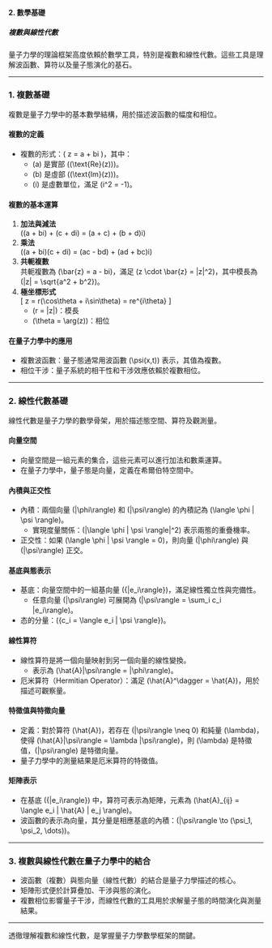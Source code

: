 #### 2. 數學基礎  
##### 複數與線性代數  

量子力學的理論框架高度依賴於數學工具，特別是複數和線性代數。這些工具是理解波函數、算符以及量子態演化的基石。

---

### **1. 複數基礎**  
複數是量子力學中的基本數學結構，用於描述波函數的幅度和相位。

#### **複數的定義**  
- 複數的形式：\( z = a + bi \)，其中：  
  - \(a\) 是實部 (\(\text{Re}(z)\))。  
  - \(b\) 是虛部 (\(\text{Im}(z)\))。  
  - \(i\) 是虛數單位，滿足 \(i^2 = -1\)。  

#### **複數的基本運算**  
1. **加法與減法**  
   \((a + bi) + (c + di) = (a + c) + (b + d)i\)  
2. **乘法**  
   \((a + bi)(c + di) = (ac - bd) + (ad + bc)i\)  
3. **共軛複數**  
   共軛複數為 \(\bar{z} = a - bi\)，滿足 \(z \cdot \bar{z} = |z|^2\)，其中模長為 \(|z| = \sqrt{a^2 + b^2}\)。  
4. **極坐標形式**  
   \[
   z = r(\cos\theta + i\sin\theta) = re^{i\theta}
   \]
   - \(r = |z|\)：模長  
   - \(\theta = \arg(z)\)：相位  

#### **在量子力學中的應用**  
- 複數波函數：量子態通常用波函數 \(\psi(x,t)\) 表示，其值為複數。  
- 相位干涉：量子系統的相干性和干涉效應依賴於複數相位。  

---

### **2. 線性代數基礎**  
線性代數是量子力學的數學骨架，用於描述態空間、算符及觀測量。

#### **向量空間**  
- 向量空間是一組元素的集合，這些元素可以進行加法和數乘運算。  
- 在量子力學中，量子態是向量，定義在希爾伯特空間中。  

#### **內積與正交性**  
- 內積：兩個向量 \(|\phi\rangle\) 和 \(|\psi\rangle\) 的內積記為 \(\langle \phi | \psi \rangle\)。  
  - 實現度量關係：\(|\langle \phi | \psi \rangle|^2\) 表示兩態的重疊機率。  
- 正交性：如果 \(\langle \phi | \psi \rangle = 0\)，則向量 \(|\phi\rangle\) 與 \(|\psi\rangle\) 正交。  

#### **基底與態表示**  
- 基底：向量空間中的一組基向量 \(\{|e_i\rangle\}\)，滿足線性獨立性與完備性。  
  - 任意向量 \(|\psi\rangle\) 可展開為 \(|\psi\rangle = \sum_i c_i |e_i\rangle\)。  
- 态的分量：\(\{c_i = \langle e_i | \psi \rangle\}\)。  

#### **線性算符**  
- 線性算符是將一個向量映射到另一個向量的線性變換。  
  - 表示為 \(\hat{A}|\psi\rangle = |\phi\rangle\)。  
- 厄米算符（Hermitian Operator）：滿足 \(\hat{A}^\dagger = \hat{A}\)，用於描述可觀察量。  

#### **特徵值與特徵向量**  
- 定義：對於算符 \(\hat{A}\)，若存在 \(|\psi\rangle \neq 0\) 和純量 \(\lambda\)，使得 \(\hat{A}|\psi\rangle = \lambda |\psi\rangle\)，則 \(\lambda\) 是特徵值，\(|\psi\rangle\) 是特徵向量。  
- 量子力學中的測量結果是厄米算符的特徵值。  

#### **矩陣表示**  
- 在基底 \(\{|e_i\rangle\}\) 中，算符可表示為矩陣，元素為 \(\hat{A}_{ij} = \langle e_i | \hat{A} | e_j \rangle\)。  
- 波函數的表示為向量，其分量是相應基底的內積：\(|\psi\rangle \to (\psi_1, \psi_2, \dots)\)。  

---

### **3. 複數與線性代數在量子力學中的結合**  
- 波函數（複數）與態向量（線性代數）的結合是量子力學描述的核心。  
- 矩陣形式便於計算疊加、干涉與態的演化。  
- 複數相位影響量子干涉，而線性代數的工具用於求解量子態的時間演化與測量結果。  

---

透徹理解複數和線性代數，是掌握量子力學數學框架的關鍵。